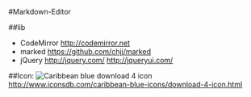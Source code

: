 #Markdown-Editor

##lib
* CodeMirror http://codemirror.net
* marked https://github.com/chjj/marked
* jQuery http://jquery.com/ http://jqueryui.com/

##Icon:
![Caribbean blue download 4 icon](https://raw.github.com/miclle/Markdown-Editor/master/imgs/download.png)  http://www.iconsdb.com/caribbean-blue-icons/download-4-icon.html